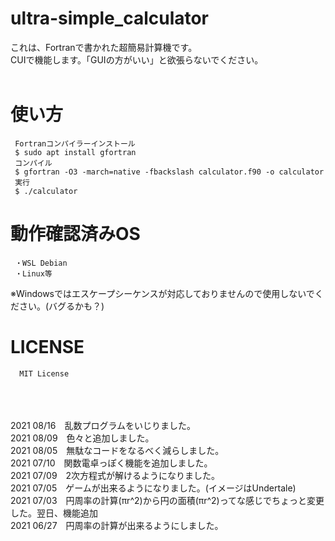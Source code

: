 # ultra-simple_calculator
これは、Fortranで書かれた超簡易計算機です。<br />
CUIで機能します。「GUIの方がいい」と欲張らないでください。<br /><br />
# 使い方
     Fortranコンパイラーインストール
     $ sudo apt install gfortran
     コンパイル
     $ gfortran -O3 -march=native -fbackslash calculator.f90 -o calculator
     実行
     $ ./calculator
# 動作確認済みOS
     ・WSL Debian
     ・Linux等
※Windowsではエスケープシーケンスが対応しておりませんので使用しないでください。(バグるかも？)
# LICENSE
      MIT License 
<br /><br /><br />
2021 08/16　乱数プログラムをいじりました。<br />
2021 08/09　色々と追加しました。<br />
2021 08/05　無駄なコードをなるべく減らしました。<br />
2021 07/10　関数電卓っぽく機能を追加しました。<br />
2021 07/09　2次方程式が解けるようになりました。<br />
2021 07/05　ゲームが出来るようになりました。(イメージはUndertale)<br />
2021 07/03　円周率の計算(πr^2)から円の面積(πr^2)ってな感じでちょっと変更した。翌日、機能追加<br />
2021 06/27　円周率の計算が出来るようにしました。
